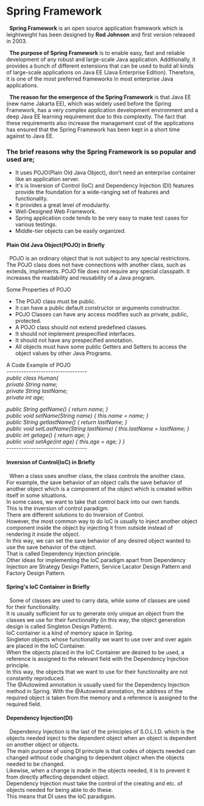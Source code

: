 # Spring Framework

&nbsp;  **Spring Framework** is an open source application framework which is leightweight has been designed by **Rod Johnson** and first version released in 2003.

&nbsp;  **The purpose of Spring Framework** is to enable easy, fast and reliable development of any robust and large-scale Java application. Additionally, it provides a bunch of different extensions that can be used to build all kinds of large-scale applications on Java EE (Java Enterprise Edition). Therefore, it is one of the most preferred frameworks in most enterprise Java applications.

&nbsp;  **The reason for the emergence of the Spring Framework** is that Java EE (new name Jakarta EE), which was widely used before the Spring Framework, has a very complex application development environment and a deep Java EE learning requirement due to this complexity. The fact that these requirements also increase the management cost of the applications has ensured that the Spring Framework has been kept in a short time against to Java EE.


### The brief reasons why the Spring Framework is so popular and used are;
 * It uses POJO(Plain Old Java Object), don’t need an enterprise container like an application server.
 * It's is Inversion of Control (IoC) and Dependency Injection (DI) features provide the foundation for a wide-ranging set of features and functionality.
 * It provides a great level of modularity.
 * Well-Designed Web Framework.
 * Spring application code tends to be very easy to make test cases for various testings.
 * Middle-tier objects can be easily organized.
 
#### Plain Old Java Object(POJO) in Briefly
&nbsp;  POJO is an ordinary object that is not subject to any special restrictions.
The POJO class does not have connections with another class, such as extends, implements.
POJO file does not require any special classpath. It increases the readability and reusability of a Java program.

Some Properties of POJO
 * The POJO class must be public.
 * It can have a public default constructor or arguments constructor.
 * POJO Classes can have any access modifies such as private, public, protected.
 * A POJO class should not extend predefined classes.
 * It should not implement prespecified interfaces.
 * It should not have any prespecified annotation.
 * All objects must have some public Getters and Setters to access the object values by other Java Programs.
 
 A Code Example of POJO </br>
--------------------------------- </br>
*public class Human{*  </br>
*private String name;*  
*private String lastName;*  
*private int age;* 

*public String getName() {  return name;  }*  
*public void setName(String name) {  this.name = name;  }*  
*public String getlastName() {   return lastName;  }*  
*public void setLastName(String lastName) {   this.lastName = lastName;  }*  
*public int getage() {  return age;  }*  
*public void setAge(int age) {  this.age = age;  }*
*}*</br>
--------------------------------- </br>

#### Inversion of Control(IoC) in Briefly </br>
&nbsp;  When a class uses another class, the class controls the another class.</br>
For example, the save behavior of an object calls the save behavior of another object which is a component of the object which is created within itself in some situations. </br>
In some cases, we want to take that control back into our own hands. </br>
This is the inversion of control paradigm.</br>
There are different solutions to do Inversion of Control.</br>
However, the most common way to do IoC is usually to inject another object component inside the object by injecting it from outside instead of rendering it inside the object. </br>
In this way, we can set the save behavior of any desired object wanted to use the save behavior of the object.</br>
That is called Dependency Injection principle.</br>
Other ideas for implementing the IoC paradigm apart from Dependency Injection are Strategy Design Pattern, Service Lacator Design Pattern and Factory Design Pattern. </br>

#### Spring's IoC Container in Briefly
&nbsp;  Some of classes are used to carry data, while some of classes are used for their functionality. </br>
It is usually sufficient for us to generate only unique an object from the classes we use for their functionality (in this way, the object generation design is called Singleton Design Pattern). </br>
IoC container is a kind of memory space in Spring. </br>
Singleton objects whose functionality we want to use over and over again are placed in the IoC Container. </br>
When the objects placed in the IoC Container are desired to be used, a reference is assigned to the relevant field with the Dependency Injection principle.</br>
In this way, the objects that we want to use for their functionality are not constantly reproduced. </br>
The @Autowired annotation is usually used for the Dependency Injection method in Spring. With the @Autowired annotation, the address of the required object is taken from the memory and a reference is assigned to the required field. </br>

#### Dependency Injection(DI) </br>
&nbsp; Dependency Injection is the last of the principles of S.O.L.I.D. which is the objects needed inject to the dependent object when an object is dependent on another object or objects. </br>
The main purpose of using DI principle is that codes of objects needed can changed without code changing to dependent object when the objects needed to be changed. </br>
Likewise, when a change is made in the objects needed, it is to prevent it from directly affecting dependent object. </br>
Dependency Injection must take  the control of the creating and etc. of objects needed for being able to do these. </br>
This means that DI uses the IoC paradigsm.</br>

